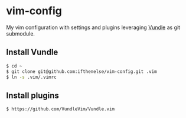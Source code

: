 # vim-config
My vim configuration with settings and plugins leveraging [Vundle](https://github.com/VundleVim/Vundle.vim) as git submodule.

## Install Vundle
```zsh
$ cd ~
$ git clone git@github.com:ifthenelse/vim-config.git .vim
$ ln -s .vim/.vimrc
```

## Install plugins
```zsh
$ https://github.com/VundleVim/Vundle.vim
```
